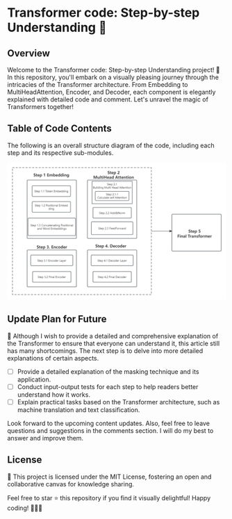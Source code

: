# Transformer code: Step-by-step Understanding 🚀

## Overview

Welcome to the Transformer code: Step-by-step Understanding project! 🌟 In this repository, you'll embark on a visually pleasing journey through the intricacies of the Transformer architecture. From Embedding to MultiHeadAttention, Encoder, and Decoder, each component is elegantly explained with detailed code and comment. Let's unravel the magic of Transformers together!

## Table of Code Contents

The following is an overall structure diagram of the code, including each step and its respective sub-modules.

![](./pic/transformer.png)

## Update Plan for Future

🚀 Although I wish to provide a detailed and comprehensive explanation of the Transformer to ensure that everyone can understand it, this article still has many shortcomings. The next step is to delve into more detailed explanations of certain aspects.

- [ ] Provide a detailed explanation of the masking technique and its application.
- [ ] Conduct input-output tests for each step to help readers better understand how it works.
- [ ] Explain practical tasks based on the Transformer architecture, such as machine translation and text classification.

Look forward to the upcoming content updates. Also, feel free to leave questions and suggestions in the comments section. I will do my best to answer and improve them.

## License

📜 This project is licensed under the MIT License, fostering an open and collaborative canvas for knowledge sharing.

Feel free to star ⭐️ this repository if you find it visually delightful! Happy coding! 🎨🤖✨